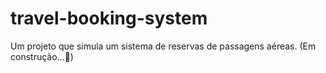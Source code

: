 # travel-booking-system
Um projeto que simula um sistema de reservas de passagens aéreas. (Em construção...🚧)
